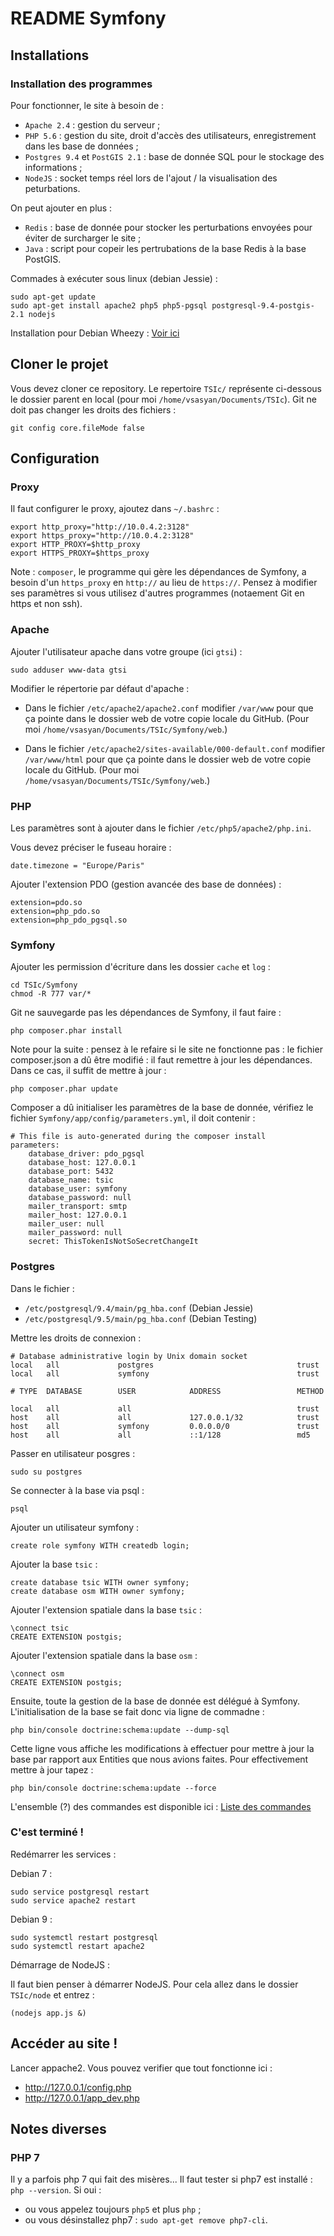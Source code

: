 # README Symfony

## Installations

### Installation des programmes

Pour fonctionner, le site à besoin de :
* `Apache 2.4` : gestion du serveur ;
* `PHP 5.6` : gestion du site, droit d'accès des utilisateurs, enregistrement dans les base de données ;
* `Postgres 9.4` et `PostGIS 2.1` : base de donnée SQL pour le stockage des informations ;
* `NodeJS` : socket temps réel lors de l'ajout / la visualisation des peturbations.

On peut ajouter en plus :
* `Redis` : base de donnée pour stocker les perturbations envoyées pour éviter de surcharger le site ;
* `Java` : script pour copeir les pertrubations de la base Redis à la base PostGIS.

Commades à exécuter sous linux (debian Jessie) :

    sudo apt-get update
    sudo apt-get install apache2 php5 php5-pgsql postgresql-9.4-postgis-2.1 nodejs

Installation pour Debian Wheezy : [Voir ici](update-debian.md)

## Cloner le projet

Vous devez cloner ce repository. Le repertoire `TSIc/` représente ci-dessous le dossier parent en local (pour moi `/home/vsasyan/Documents/TSIc`).
Git ne doit pas changer les droits des fichiers :

    git config core.fileMode false

## Configuration

### Proxy

Il faut configurer le proxy, ajoutez dans `~/.bashrc` :

    export http_proxy="http://10.0.4.2:3128"
    export https_proxy="http://10.0.4.2:3128"
    export HTTP_PROXY=$http_proxy
    export HTTPS_PROXY=$https_proxy
    
Note : `composer`, le programme qui gère les dépendances de Symfony, a besoin d'un `https_proxy` en
`http://` au lieu de `https://`. Pensez à modifier ses paramètres si vous utilisez d'autres
programmes (notaement Git en https et non ssh).

### Apache

Ajouter l'utilisateur apache dans votre groupe (ici `gtsi`) :

    sudo adduser www-data gtsi

Modifier le répertorie par défaut d'apache :

* Dans le fichier `/etc/apache2/apache2.conf` modifier `/var/www` pour que ça pointe
dans le dossier web de votre copie locale du GitHub. (Pour moi `/home/vsasyan/Documents/TSIc/Symfony/web`.)

* Dans le fichier `/etc/apache2/sites-available/000-default.conf` modifier `/var/www/html`
pour que ça pointe dans le dossier web de votre copie locale du GitHub. (Pour moi `/home/vsasyan/Documents/TSIc/Symfony/web`.)

### PHP

Les paramètres sont à ajouter dans le fichier `/etc/php5/apache2/php.ini`.

Vous devez préciser le fuseau horaire :

    date.timezone = "Europe/Paris"

Ajouter l'extension PDO (gestion avancée des base de données) :

    extension=pdo.so
    extension=php_pdo.so
    extension=php_pdo_pgsql.so

### Symfony

Ajouter les permission d'écriture dans les dossier `cache` et `log` :

    cd TSIc/Symfony
    chmod -R 777 var/*

Git ne sauvegarde pas les dépendances de Symfony, il faut faire :

    php composer.phar install

Note pour la suite : pensez à le refaire si le site ne fonctionne pas : le fichier 
composer.json a dû être modifié : il faut remettre à jour les dépendances. Dans ce 
cas, il suffit de mettre à jour :

    php composer.phar update

Composer a dû initialiser les paramètres de la base de donnée, vérifiez le fichier `Symfony/app/config/parameters.yml`, il doit contenir :

    # This file is auto-generated during the composer install
    parameters:
        database_driver: pdo_pgsql
        database_host: 127.0.0.1
        database_port: 5432
        database_name: tsic
        database_user: symfony
        database_password: null
        mailer_transport: smtp
        mailer_host: 127.0.0.1
        mailer_user: null
        mailer_password: null
        secret: ThisTokenIsNotSoSecretChangeIt

### Postgres

Dans le fichier :
* `/etc/postgresql/9.4/main/pg_hba.conf` (Debian Jessie)
* `/etc/postgresql/9.5/main/pg_hba.conf` (Debian Testing)

Mettre les droits de connexion :

    # Database administrative login by Unix domain socket
    local   all             postgres                                trust
    local   all             symfony                                 trust
    
    # TYPE  DATABASE        USER            ADDRESS                 METHOD
    
    local   all             all                                     trust
    host    all             all             127.0.0.1/32            trust
    host    all             symfony         0.0.0.0/0               trust
    host    all             all             ::1/128                 md5

Passer en utilisateur posgres :

    sudo su postgres

Se connecter à la base via psql :

    psql

Ajouter un utilisateur symfony :

    create role symfony WITH createdb login;

Ajouter la base `tsic` :

    create database tsic WITH owner symfony;
    create database osm WITH owner symfony;

Ajouter l'extension spatiale dans la base `tsic` :

    \connect tsic
    CREATE EXTENSION postgis;

Ajouter l'extension spatiale dans la base `osm` :

    \connect osm
    CREATE EXTENSION postgis;

Ensuite, toute la gestion de la base de donnée est délégué à Symfony. L'initialisation 
de la base se fait donc via ligne de commadne :

    php bin/console doctrine:schema:update --dump-sql

Cette ligne vous affiche les modifications à effectuer pour mettre à jour la base par rapport aux Entities que nous avions faites. Pour effectivement mettre à jour tapez :

    php bin/console doctrine:schema:update --force

L'ensemble (?) des commandes est disponible ici : [Liste des commandes](commandes.md)



### C'est terminé !

Redémarrer les services :

Debian 7 :

    sudo service postgresql restart
    sudo service apache2 restart

Debian 9 :

    sudo systemctl restart postgresql
    sudo systemctl restart apache2

Démarrage de NodeJS :

Il faut bien penser à démarrer NodeJS. Pour cela allez dans le dossier `TSIc/node` et entrez :

    (nodejs app.js &)

## Accéder au site !

Lancer appache2. Vous pouvez verifier que tout fonctionne ici :
* http://127.0.0.1/config.php
* http://127.0.0.1/app_dev.php
    
## Notes diverses

### PHP 7

Il y a parfois php 7 qui fait des misères... Il faut tester si php7 est installé : `php --version`. Si oui :
* ou vous appelez toujours `php5` et plus `php` ;
* ou vous désinstallez php7 : `sudo apt-get remove php7-cli`.
